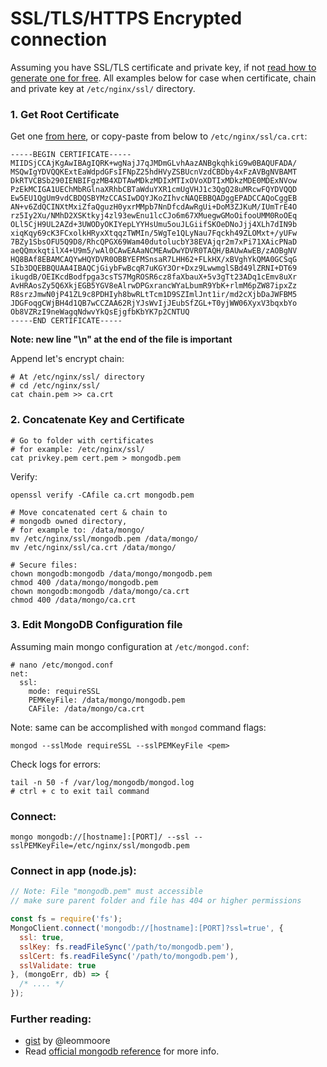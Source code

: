 SSL/TLS/HTTPS Encrypted connection
======

Assuming you have SSL/TLS certificate and private key, if not [read how to generate one for free](https://github.com/VeliovGroup/ostrio/blob/master/tutorials/ssl/ssl-letsencrypt.md). All examples below for case when certificate, chain and private key at `/etc/nginx/ssl/` directory.

### 1. Get Root Certificate
Get one [from here](https://www.identrust.com/certificates/trustid/root-download-x3.html), or copy-paste from below to `/etc/nginx/ssl/ca.crt`:
```plain
-----BEGIN CERTIFICATE-----
MIIDSjCCAjKgAwIBAgIQRK+wgNajJ7qJMDmGLvhAazANBgkqhkiG9w0BAQUFADA/
MSQwIgYDVQQKExtEaWdpdGFsIFNpZ25hdHVyZSBUcnVzdCBDby4xFzAVBgNVBAMT
DkRTVCBSb290IENBIFgzMB4XDTAwMDkzMDIxMTIxOVoXDTIxMDkzMDE0MDExNVow
PzEkMCIGA1UEChMbRGlnaXRhbCBTaWduYXR1cmUgVHJ1c3QgQ28uMRcwFQYDVQQD
Ew5EU1QgUm9vdCBDQSBYMzCCASIwDQYJKoZIhvcNAQEBBQADggEPADCCAQoCggEB
AN+v6ZdQCINXtMxiZfaQguzH0yxrMMpb7NnDfcdAwRgUi+DoM3ZJKuM/IUmTrE4O
rz5Iy2Xu/NMhD2XSKtkyj4zl93ewEnu1lcCJo6m67XMuegwGMoOifooUMM0RoOEq
OLl5CjH9UL2AZd+3UWODyOKIYepLYYHsUmu5ouJLGiifSKOeDNoJjj4XLh7dIN9b
xiqKqy69cK3FCxolkHRyxXtqqzTWMIn/5WgTe1QLyNau7Fqckh49ZLOMxt+/yUFw
7BZy1SbsOFU5Q9D8/RhcQPGX69Wam40dutolucbY38EVAjqr2m7xPi71XAicPNaD
aeQQmxkqtilX4+U9m5/wAl0CAwEAAaNCMEAwDwYDVR0TAQH/BAUwAwEB/zAOBgNV
HQ8BAf8EBAMCAQYwHQYDVR0OBBYEFMSnsaR7LHH62+FLkHX/xBVghYkQMA0GCSqG
SIb3DQEBBQUAA4IBAQCjGiybFwBcqR7uKGY3Or+Dxz9LwwmglSBd49lZRNI+DT69
ikugdB/OEIKcdBodfpga3csTS7MgROSR6cz8faXbauX+5v3gTt23ADq1cEmv8uXr
AvHRAosZy5Q6XkjEGB5YGV8eAlrwDPGxrancWYaLbumR9YbK+rlmM6pZW87ipxZz
R8srzJmwN0jP41ZL9c8PDHIyh8bwRLtTcm1D9SZImlJnt1ir/md2cXjbDaJWFBM5
JDGFoqgCWjBH4d1QB7wCCZAA62RjYJsWvIjJEubSfZGL+T0yjWW06XyxV3bqxbYo
Ob8VZRzI9neWagqNdwvYkQsEjgfbKbYK7p2CNTUQ
-----END CERTIFICATE-----

```
__Note: new line "\n" at the end of the file is important__

Append let's encrypt chain:
```shell
# At /etc/nginx/ssl/ directory
# cd /etc/nginx/ssl/
cat chain.pem >> ca.crt
```

### 2. Concatenate Key and Certificate
```shell
# Go to folder with certificates
# for example: /etc/nginx/ssl/
cat privkey.pem cert.pem > mongodb.pem
```

Verify:
```shell
openssl verify -CAfile ca.crt mongodb.pem
```

```shell
# Move concatenated cert & chain to
# mongodb owned directory,
# for example to: /data/mongo/
mv /etc/nginx/ssl/mongodb.pem /data/mongo/
mv /etc/nginx/ssl/ca.crt /data/mongo/

# Secure files:
chown mongodb:mongodb /data/mongo/mongodb.pem
chmod 400 /data/mongo/mongodb.pem
chown mongodb:mongodb /data/mongo/ca.crt
chmod 400 /data/mongo/ca.crt
```

### 3. Edit MongoDB Configuration file
Assuming main mongo configuration at `/etc/mongod.conf`:
```shell
# nano /etc/mongod.conf
net:
  ssl:
    mode: requireSSL
    PEMKeyFile: /data/mongo/mongodb.pem
    CAFile: /data/mongo/ca.crt
```

Note: same can be accomplished with `mongod` command flags:
```shell
mongod --sslMode requireSSL --sslPEMKeyFile <pem>
```

Check logs for errors:
```shell
tail -n 50 -f /var/log/mongodb/mongod.log
# ctrl + c to exit tail command
```

### Connect:
```shell
mongo mongodb://[hostname]:[PORT]/ --ssl --sslPEMKeyFile=/etc/nginx/ssl/mongodb.pem
```

### Connect in app (node.js):
```jsx
// Note: File "mongodb.pem" must accessible
// make sure parent folder and file has 404 or higher permissions

const fs = require('fs');
MongoClient.connect('mongodb://[hostname]:[PORT]?ssl=true', {
  ssl: true,
  sslKey: fs.readFileSync('/path/to/mongodb.pem'),
  sslCert: fs.readFileSync('/path/to/mongodb.pem'),
  sslValidate: true
}, (mongoErr, db) => {
  /* .... */
});
```

### Further reading:
 - [gist](https://gist.github.com/leommoore/1e773a7d230ca4bbe1c2) by @leommoore
 - Read [official mongodb reference](https://docs.mongodb.com/manual/tutorial/configure-ssl/) for more info.
